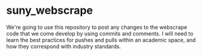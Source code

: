 # suny_webscrape

We're going to use this repository to post any changes to the webscrape code that we come develop by using commits and comments. I will need to learn the best practices for pushes and pulls within an academic space, and how they correspond with industry standards.


